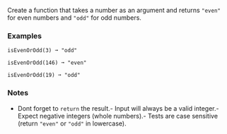 
Create a function that takes a number as an argument and returns `"even"` for even numbers and `"odd"` for odd numbers.

### Examples

```
isEvenOrOdd(3) ➞ "odd"

isEvenOrOdd(146) ➞ "even"

isEvenOrOdd(19) ➞ "odd"
```

### Notes
- Dont forget to `return` the result.- Input will always be a valid integer.- Expect negative integers (whole numbers).- Tests are case sensitive (return `"even"` or `"odd"` in lowercase).